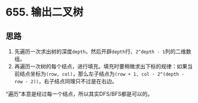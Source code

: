 # 655. 输出二叉树

## 思路

1. 先遍历一次求出树的深度`depth`，然后开辟`depth`行、`2^depth - 1`列的二维数组。
1. 再遍历一次树的每个结点，进行填充。填充时要稍微求出下标的规律：如果当前结点坐标为`(row, col)`，那么左子结点为`(row + 1, col - 2^(depth - row - 2))`，右子结点同理只不过是在右边。

“遍历”本意是经过每一个结点，所以其实DFS/BFS都是可以的。
